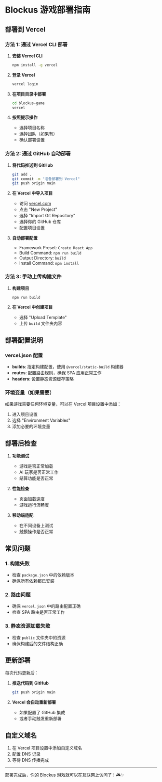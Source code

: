 # Blockus 游戏部署指南

## 部署到 Vercel

### 方法 1: 通过 Vercel CLI 部署

1. **安装 Vercel CLI**
   ```bash
   npm install -g vercel
   ```

2. **登录 Vercel**
   ```bash
   vercel login
   ```

3. **在项目目录中部署**
   ```bash
   cd blockus-game
   vercel
   ```

4. **按照提示操作**
   - 选择项目名称
   - 选择团队（如果有）
   - 确认部署设置

### 方法 2: 通过 GitHub 自动部署

1. **将代码推送到 GitHub**
   ```bash
   git add .
   git commit -m "准备部署到 Vercel"
   git push origin main
   ```

2. **在 Vercel 中导入项目**
   - 访问 [vercel.com](https://vercel.com)
   - 点击 "New Project"
   - 选择 "Import Git Repository"
   - 选择你的 GitHub 仓库
   - 配置项目设置

3. **自动部署配置**
   - Framework Preset: `Create React App`
   - Build Command: `npm run build`
   - Output Directory: `build`
   - Install Command: `npm install`

### 方法 3: 手动上传构建文件

1. **构建项目**
   ```bash
   npm run build
   ```

2. **在 Vercel 中创建项目**
   - 选择 "Upload Template"
   - 上传 `build` 文件夹内容

## 部署配置说明

### vercel.json 配置

- **builds**: 指定构建配置，使用 `@vercel/static-build` 构建器
- **routes**: 配置路由规则，确保 SPA 应用正常工作
- **headers**: 设置静态资源缓存策略

### 环境变量（如果需要）

如果游戏需要任何环境变量，可以在 Vercel 项目设置中添加：

1. 进入项目设置
2. 选择 "Environment Variables"
3. 添加必要的环境变量

## 部署后检查

1. **功能测试**
   - 游戏是否正常加载
   - AI 玩家是否正常工作
   - 结算功能是否正常

2. **性能检查**
   - 页面加载速度
   - 游戏运行流畅度

3. **移动端适配**
   - 在不同设备上测试
   - 触摸操作是否正常

## 常见问题

### 1. 构建失败
- 检查 `package.json` 中的依赖版本
- 确保所有依赖都已安装

### 2. 路由问题
- 确保 `vercel.json` 中的路由配置正确
- 检查 SPA 路由是否正常工作

### 3. 静态资源加载失败
- 检查 `public` 文件夹中的资源
- 确保构建后的文件结构正确

## 更新部署

每次代码更新后：

1. **推送代码到 GitHub**
   ```bash
   git push origin main
   ```

2. **Vercel 会自动重新部署**
   - 如果配置了 GitHub 集成
   - 或者手动触发重新部署

## 自定义域名

1. 在 Vercel 项目设置中添加自定义域名
2. 配置 DNS 记录
3. 等待 DNS 传播完成

---

部署完成后，你的 Blockus 游戏就可以在互联网上访问了！🎮✨
